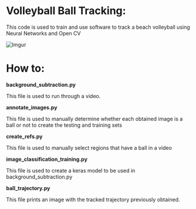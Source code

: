 # Volleyball Ball Tracking:
This code is used to train and use software to track a beach volleyball using Neural Networks and Open CV

![Imgur](https://i.imgur.com/b7uW12T.png)


# How to:
**background_subtraction.py**

This file is used to run through a video.

**annotate_images.py**

This file is used to manually determine whether each obtained image is a ball or not to create the testing and training sets

**create_refs.py**

This file is used to manually select regions that have a ball in a video

**image_classification_training.py**

This file is used to create a keras model to be used in background_subtraction.py

**ball_trajectory.py**

This file prints an image with the tracked trajectory previously obtained.
